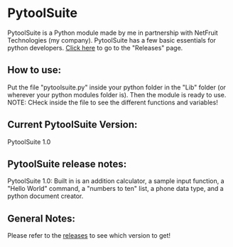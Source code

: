 # PytoolSuite

PytoolSuite is a Python module made by me in partnership with NetFruit Technologies (my company). PytoolSuite has a few basic essentials for python developers.
[Click here](https://github.com/SmashedFrenzy16/pytoolsuite/releases) to go to the "Releases" page.

## How to use:

Put the file "pytoolsuite.py" inside your python folder in the "Lib" folder (or wherever your python modules folder is). Then the module is ready to use.
NOTE: CHeck inside the file to see the different functions and variables!

## Current PytoolSuite Version:

PytoolSuite 1.0

## PytoolSuite release notes:

PytoolSuite 1.0: Built in is an addition calculator, a sample input function, a "Hello World" command, a "numbers to ten" list, a phone data type, and a python document creator.

## General Notes:

Please refer to the [releases](https://github.com/SmashedFrenzy16/pytoolsuite/releases) to see which version to get!
